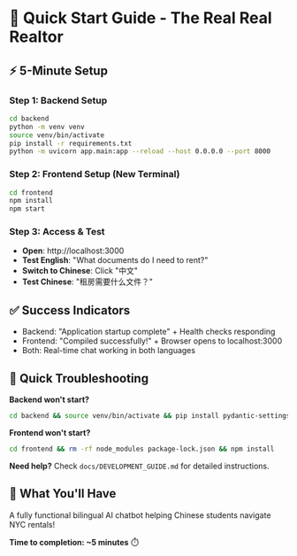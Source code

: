 # 🚀 Quick Start Guide - The Real Real Realtor

## ⚡ 5-Minute Setup

### Step 1: Backend Setup
```bash
cd backend
python -m venv venv
source venv/bin/activate
pip install -r requirements.txt
python -m uvicorn app.main:app --reload --host 0.0.0.0 --port 8000
```

### Step 2: Frontend Setup (New Terminal)
```bash
cd frontend
npm install
npm start
```

### Step 3: Access & Test
- **Open**: http://localhost:3000
- **Test English**: "What documents do I need to rent?"
- **Switch to Chinese**: Click "中文" 
- **Test Chinese**: "租房需要什么文件？"

## ✅ Success Indicators
- Backend: "Application startup complete" + Health checks responding
- Frontend: "Compiled successfully!" + Browser opens to localhost:3000
- Both: Real-time chat working in both languages

## 🔧 Quick Troubleshooting

**Backend won't start?**
```bash
cd backend && source venv/bin/activate && pip install pydantic-settings
```

**Frontend won't start?**
```bash
cd frontend && rm -rf node_modules package-lock.json && npm install
```

**Need help?** Check `docs/DEVELOPMENT_GUIDE.md` for detailed instructions.

## 🎯 What You'll Have
A fully functional bilingual AI chatbot helping Chinese students navigate NYC rentals!

**Time to completion: ~5 minutes** ⏱️